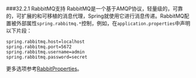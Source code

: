 ###32.2.1 RabbitMQ支持
RabbitMQ是一个基于AMQP协议，轻量级的，可靠的，可扩展的和可移植的消息代理，Spring就使用它进行消息传递。RabbitMQ配置被外部属性`spring.rabbitmq.*`控制，例如，在`application.properties`中声明以下片段：
```properties
spring.rabbitmq.host=localhost
spring.rabbitmq.port=5672
spring.rabbitmq.username=admin
spring.rabbitmq.password=secret
```
更多选项参考[RabbitProperties](https://github.com/spring-projects/spring-boot/tree/v2.0.0.RELEASE/spring-boot-autoconfigure/src/main/java/org/springframework/boot/autoconfigure/amqp/RabbitProperties.java)。

